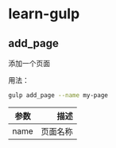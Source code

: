 # learn-gulp

## add_page

添加一个页面

用法：

```bash
gulp add_page --name my-page
```

| 参数 |     描述 |
| ---- | -------: |
| name | 页面名称 |

